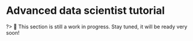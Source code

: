 # Advanced data scientist tutorial

?> 🚧 This section is still a work in progress. Stay tuned, it will be ready very soon!